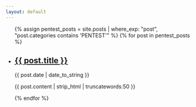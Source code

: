 ```yaml
---
layout: default
---
```


<ul>
    {% assign pentest_posts = site.posts | where_exp: "post", "post.categories contains 'PENTEST'" %}
    {% for post in pentest_posts %}
      <li>
          <h2><a href="{{ post.url | prepend: site.baseurl | replace: '//', '/' }}">{{ post.title }}</a></h2>
          <time datetime="{{ post.date | date_to_xmlschema }}">{{ post.date | date_to_string }}</time>
          <p>{{ post.content | strip_html | truncatewords:50 }}</p>
      </li>
    {% endfor %}
</ul>

